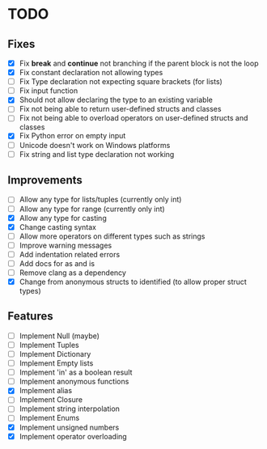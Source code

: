 # TODO

## Fixes
- [x] Fix **break** and **continue** not branching if the parent block is not the loop
- [x] Fix constant declaration not allowing types
- [ ] Fix Type declaration not expecting square brackets (for lists)
- [ ] Fix input function
- [x] Should not allow declaring the type to an existing variable
- [ ] Fix not being able to return user-defined structs and classes
- [ ] Fix not being able to overload operators on user-defined structs and classes
- [x] Fix Python error on empty input
- [ ] Unicode doesn't work on Windows platforms
- [ ] Fix string and list type declaration not working

## Improvements
- [ ] Allow any type for lists/tuples (currently only int)
- [ ] Allow any type for range (currently only int)
- [x] Allow any type for casting
- [x] Change casting syntax
- [ ] Allow more operators on different types such as strings
- [ ] Improve warning messages
- [ ] Add indentation related errors
- [ ] Add docs for as and is
- [ ] Remove clang as a dependency
- [x] Change from anonymous structs to identified (to allow proper struct types)

## Features
- [ ] Implement Null (maybe)
- [ ] Implement Tuples
- [ ] Implement Dictionary
- [ ] Implement Empty lists
- [ ] Implement 'in' as a boolean result
- [ ] Implement anonymous functions
- [x] Implement alias
- [ ] Implement Closure
- [ ] Implement string interpolation
- [ ] Implement Enums
- [x] Implement unsigned numbers
- [x] Implement operator overloading